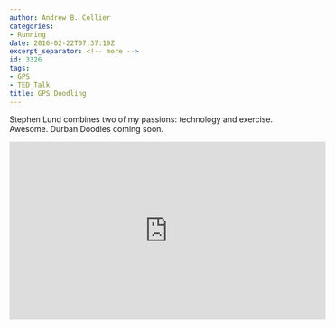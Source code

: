 ```yaml
---
author: Andrew B. Collier
categories:
- Running
date: 2016-02-22T07:37:19Z
excerpt_separator: <!-- more -->
id: 3326
tags:
- GPS
- TED Talk
title: GPS Doodling
---
```


Stephen Lund combines two of my passions: technology and exercise. Awesome. Durban Doodles coming soon.

<!--more-->

<iframe width="560" height="315" src="https://www.youtube.com/embed/OsMMysaZRyg" frameborder="0" allowfullscreen></iframe>
